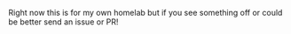 Right now this is for my own homelab but if you see something off or could be better send an issue or PR!
